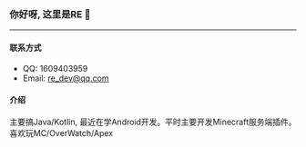 ### 你好呀, 这里是RE 👋
___

#### 联系方式
* QQ: 1609403959
* Email: re_dev@qq.com

#### 介绍
主要搞Java/Kotlin, 最近在学Android开发。平时主要开发Minecraft服务端插件。
喜欢玩MC/OverWatch/Apex

